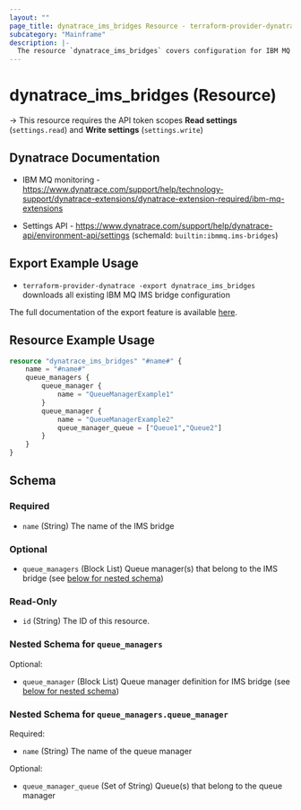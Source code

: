 ```yaml
---
layout: ""
page_title: dynatrace_ims_bridges Resource - terraform-provider-dynatrace"
subcategory: "Mainframe"
description: |-
  The resource `dynatrace_ims_bridges` covers configuration for IBM MQ IMS bridges
---
```


# dynatrace_ims_bridges (Resource)

-> This resource requires the API token scopes **Read settings** (`settings.read`) and **Write settings** (`settings.write`)

## Dynatrace Documentation

- IBM MQ monitoring - https://www.dynatrace.com/support/help/technology-support/dynatrace-extensions/dynatrace-extension-required/ibm-mq-extensions

- Settings API - https://www.dynatrace.com/support/help/dynatrace-api/environment-api/settings (schemaId: `builtin:ibmmq.ims-bridges`)

## Export Example Usage

- `terraform-provider-dynatrace -export dynatrace_ims_bridges` downloads all existing IBM MQ IMS bridge configuration

The full documentation of the export feature is available [here](https://dt-url.net/h203qmc).

## Resource Example Usage

```terraform
resource "dynatrace_ims_bridges" "#name#" {
    name = "#name#"
    queue_managers {
        queue_manager {
            name = "QueueManagerExample1"
        }
        queue_manager {
            name = "QueueManagerExample2"
            queue_manager_queue = ["Queue1","Queue2"]
        }
    }
}
```

<!-- schema generated by tfplugindocs -->
## Schema

### Required

- `name` (String) The name of the IMS bridge

### Optional

- `queue_managers` (Block List) Queue manager(s) that belong to the IMS bridge (see [below for nested schema](#nestedblock--queue_managers))

### Read-Only

- `id` (String) The ID of this resource.

<a id="nestedblock--queue_managers"></a>
### Nested Schema for `queue_managers`

Optional:

- `queue_manager` (Block List) Queue manager definition for IMS bridge (see [below for nested schema](#nestedblock--queue_managers--queue_manager))

<a id="nestedblock--queue_managers--queue_manager"></a>
### Nested Schema for `queue_managers.queue_manager`

Required:

- `name` (String) The name of the queue manager

Optional:

- `queue_manager_queue` (Set of String) Queue(s) that belong to the queue manager
 